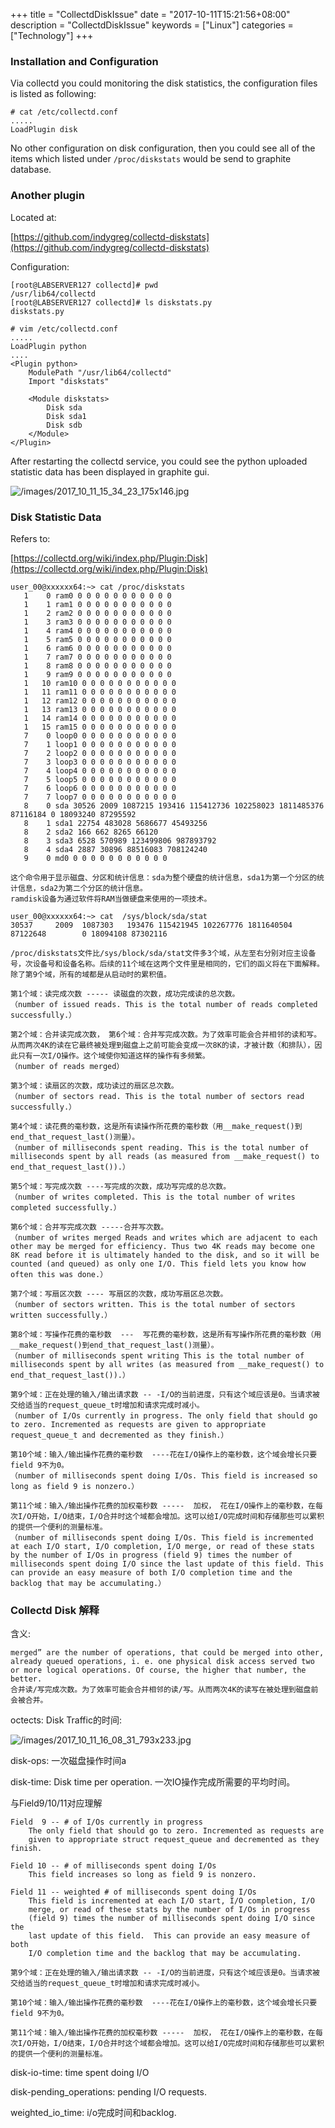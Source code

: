 +++
title = "CollectdDiskIssue"
date = "2017-10-11T15:21:56+08:00"
description = "CollectdDiskIssue"
keywords = ["Linux"]
categories = ["Technology"]
+++
### Installation and Configuration
Via collectd you could monitoring the disk statistics, the configuration files
is listed as following:    

```
# cat /etc/collectd.conf
.....
LoadPlugin disk
```
No other configuration on disk configuration, then you could see all of the
items which listed under `/proc/diskstats` would be send to graphite database.    

### Another plugin
Located at:    

[https://github.com/indygreg/collectd-diskstats](https://github.com/indygreg/collectd-diskstats)    

Configuration:    

```
[root@LABSERVER127 collectd]# pwd
/usr/lib64/collectd
[root@LABSERVER127 collectd]# ls diskstats.py
diskstats.py

# vim /etc/collectd.conf
.....
LoadPlugin python
....
<Plugin python>
    ModulePath "/usr/lib64/collectd"
    Import "diskstats"

    <Module diskstats>
        Disk sda
        Disk sda1
        Disk sdb
    </Module>
</Plugin>

```
After restarting the collectd service, you could see the python uploaded
statistic data has been displayed in graphite gui.    

![/images/2017_10_11_15_34_23_175x146.jpg](/images/2017_10_11_15_34_23_175x146.jpg)    

### Disk Statistic Data
Refers to:    

[https://collectd.org/wiki/index.php/Plugin:Disk](https://collectd.org/wiki/index.php/Plugin:Disk)    

```
user_00@xxxxxx64:~> cat /proc/diskstats
   1    0 ram0 0 0 0 0 0 0 0 0 0 0 0
   1    1 ram1 0 0 0 0 0 0 0 0 0 0 0
   1    2 ram2 0 0 0 0 0 0 0 0 0 0 0
   1    3 ram3 0 0 0 0 0 0 0 0 0 0 0
   1    4 ram4 0 0 0 0 0 0 0 0 0 0 0
   1    5 ram5 0 0 0 0 0 0 0 0 0 0 0
   1    6 ram6 0 0 0 0 0 0 0 0 0 0 0
   1    7 ram7 0 0 0 0 0 0 0 0 0 0 0
   1    8 ram8 0 0 0 0 0 0 0 0 0 0 0
   1    9 ram9 0 0 0 0 0 0 0 0 0 0 0
   1   10 ram10 0 0 0 0 0 0 0 0 0 0 0
   1   11 ram11 0 0 0 0 0 0 0 0 0 0 0
   1   12 ram12 0 0 0 0 0 0 0 0 0 0 0
   1   13 ram13 0 0 0 0 0 0 0 0 0 0 0
   1   14 ram14 0 0 0 0 0 0 0 0 0 0 0
   1   15 ram15 0 0 0 0 0 0 0 0 0 0 0
   7    0 loop0 0 0 0 0 0 0 0 0 0 0 0
   7    1 loop1 0 0 0 0 0 0 0 0 0 0 0
   7    2 loop2 0 0 0 0 0 0 0 0 0 0 0
   7    3 loop3 0 0 0 0 0 0 0 0 0 0 0
   7    4 loop4 0 0 0 0 0 0 0 0 0 0 0
   7    5 loop5 0 0 0 0 0 0 0 0 0 0 0
   7    6 loop6 0 0 0 0 0 0 0 0 0 0 0
   7    7 loop7 0 0 0 0 0 0 0 0 0 0 0
   8    0 sda 30526 2009 1087215 193416 115412736 102258023 1811485376 87116184 0 18093240 87295592
   8    1 sda1 22754 483028 5686677 45493256
   8    2 sda2 166 662 8265 66120
   8    3 sda3 6528 570989 123499806 987893792
   8    4 sda4 2887 30896 88516083 708124240
   9    0 md0 0 0 0 0 0 0 0 0 0 0 0

这个命令用于显示磁盘、分区和统计信息：sda为整个硬盘的统计信息，sda1为第一个分区的统计信息，sda2为第二个分区的统计信息。
ramdisk设备为通过软件将RAM当做硬盘来使用的一项技术。

user_00@xxxxxx64:~> cat  /sys/block/sda/stat
30537     2009  1087303   193476 115421945 102267776 1811640504 87122648        0 18094108 87302116

/proc/diskstats文件比/sys/block/sda/stat文件多3个域，从左至右分别对应主设备号，次设备号和设备名称。后续的11个域在这两个文件里是相同的，它们的函义将在下面解释。除了第9个域，所有的域都是从启动时的累积值。
   
第1个域：读完成次数 ----- 读磁盘的次数，成功完成读的总次数。
（number of issued reads. This is the total number of reads completed successfully.）

第2个域：合并读完成次数， 第6个域：合并写完成次数。为了效率可能会合并相邻的读和写。从而两次4K的读在它最终被处理到磁盘上之前可能会变成一次8K的读，才被计数（和排队），因此只有一次I/O操作。这个域使你知道这样的操作有多频繁。
（number of reads merged）

第3个域：读扇区的次数，成功读过的扇区总次数。
（number of sectors read. This is the total number of sectors read successfully.）

第4个域：读花费的毫秒数，这是所有读操作所花费的毫秒数（用__make_request()到end_that_request_last()测量）。
（number of milliseconds spent reading. This is the total number of milliseconds spent by all reads (as measured from __make_request() to end_that_request_last()).）

第5个域：写完成次数 ----写完成的次数，成功写完成的总次数。
（number of writes completed. This is the total number of writes completed successfully.）

第6个域：合并写完成次数 -----合并写次数。
（number of writes merged Reads and writes which are adjacent to each other may be merged for efficiency. Thus two 4K reads may become one 8K read before it is ultimately handed to the disk, and so it will be counted (and queued) as only one I/O. This field lets you know how often this was done.）

第7个域：写扇区次数 ---- 写扇区的次数，成功写扇区总次数。
（number of sectors written. This is the total number of sectors written successfully.）

第8个域：写操作花费的毫秒数  ---  写花费的毫秒数，这是所有写操作所花费的毫秒数（用__make_request()到end_that_request_last()测量）。
（number of milliseconds spent writing This is the total number of milliseconds spent by all writes (as measured from __make_request() to end_that_request_last()).）

第9个域：正在处理的输入/输出请求数 -- -I/O的当前进度，只有这个域应该是0。当请求被交给适当的request_queue_t时增加和请求完成时减小。
（number of I/Os currently in progress. The only field that should go to zero. Incremented as requests are given to appropriate request_queue_t and decremented as they finish.）

第10个域：输入/输出操作花费的毫秒数  ----花在I/O操作上的毫秒数，这个域会增长只要field 9不为0。
（number of milliseconds spent doing I/Os. This field is increased so long as field 9 is nonzero.）

第11个域：输入/输出操作花费的加权毫秒数 -----  加权， 花在I/O操作上的毫秒数，在每次I/O开始，I/O结束，I/O合并时这个域都会增加。这可以给I/O完成时间和存储那些可以累积的提供一个便利的测量标准。
（number of milliseconds spent doing I/Os. This field is incremented at each I/O start, I/O completion, I/O merge, or read of these stats by the number of I/Os in progress (field 9) times the number of milliseconds spent doing I/O since the last update of this field. This can provide an easy measure of both I/O completion time and the backlog that may be accumulating.）
```

### Collectd Disk 解释
含义:    

```
merged” are the number of operations, that could be merged into other, already queued operations, i. e. one physical disk access served two or more logical operations. Of course, the higher that number, the better.
合并读/写完成次数。为了效率可能会合并相邻的读/写。从而两次4K的读写在被处理到磁盘前会被合并。
```

octects: Disk Traffic的时间:    

![/images/2017_10_11_16_08_31_793x233.jpg](/images/2017_10_11_16_08_31_793x233.jpg)    

disk-ops: 一次磁盘操作时间a   

disk-time:   Disk time per operation. 一次IO操作完成所需要的平均时间。    


与Field9/10/11对应理解

```
Field  9 -- # of I/Os currently in progress
    The only field that should go to zero. Incremented as requests are
    given to appropriate struct request_queue and decremented as they finish.

Field 10 -- # of milliseconds spent doing I/Os
    This field increases so long as field 9 is nonzero.

Field 11 -- weighted # of milliseconds spent doing I/Os
    This field is incremented at each I/O start, I/O completion, I/O
    merge, or read of these stats by the number of I/Os in progress
    (field 9) times the number of milliseconds spent doing I/O since the
    last update of this field.  This can provide an easy measure of both
    I/O completion time and the backlog that may be accumulating.

第9个域：正在处理的输入/输出请求数 -- -I/O的当前进度，只有这个域应该是0。当请求被交给适当的request_queue_t时增加和请求完成时减小。

第10个域：输入/输出操作花费的毫秒数  ----花在I/O操作上的毫秒数，这个域会增长只要field 9不为0。

第11个域：输入/输出操作花费的加权毫秒数 -----  加权， 花在I/O操作上的毫秒数，在每次I/O开始，I/O结束，I/O合并时这个域都会增加。这可以给I/O完成时间和存储那些可以累积的提供一个便利的测量标准。
```

disk-io-time: time spent doing I/O   

disk-pending_operations:  pending I/O requests.    

weighted_io_time:   i/o完成时间和backlog.     
